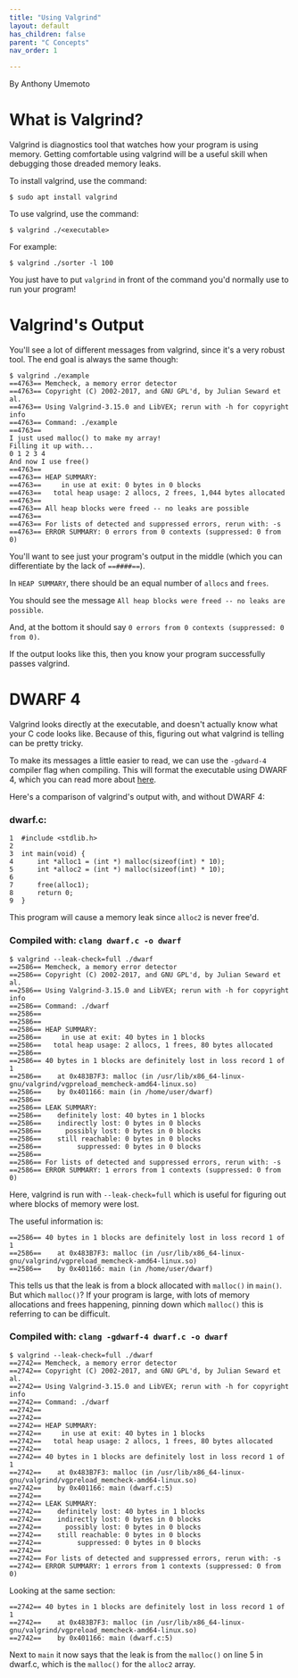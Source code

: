 ```yaml
---
title: "Using Valgrind"
layout: default
has_children: false
parent: "C Concepts"
nav_order: 1

---
```


By Anthony Umemoto

# What is Valgrind?

Valgrind is diagnostics tool that watches how your program is using memory. Getting comfortable using valgrind will be a useful skill when debugging those dreaded memory leaks.

To install valgrind, use the command:
```
$ sudo apt install valgrind
```

To use valgrind, use the command:
```
$ valgrind ./<executable>
```

For example:
```
$ valgrind ./sorter -l 100
```
You just have to put `valgrind` in front of the command you'd normally use to run your program!

# Valgrind's Output

You'll see a lot of different messages from valgrind, since it's a very robust tool. The end goal is always the same though:

```
$ valgrind ./example
==4763== Memcheck, a memory error detector
==4763== Copyright (C) 2002-2017, and GNU GPL'd, by Julian Seward et al.
==4763== Using Valgrind-3.15.0 and LibVEX; rerun with -h for copyright info
==4763== Command: ./example
==4763== 
I just used malloc() to make my array!
Filling it up with...
0 1 2 3 4 
And now I use free()
==4763== 
==4763== HEAP SUMMARY:
==4763==     in use at exit: 0 bytes in 0 blocks
==4763==   total heap usage: 2 allocs, 2 frees, 1,044 bytes allocated
==4763== 
==4763== All heap blocks were freed -- no leaks are possible
==4763== 
==4763== For lists of detected and suppressed errors, rerun with: -s
==4763== ERROR SUMMARY: 0 errors from 0 contexts (suppressed: 0 from 0)
```

You'll want to see just your program's output in the middle (which you can differentiate by the lack of `==####==`). 

In `HEAP SUMMARY`, there should be an equal number of `allocs` and `frees`. 

You should see the message `All heap blocks were freed -- no leaks are possible`. 

And, at the bottom it should say `0 errors from 0 contexts (suppressed: 0 from 0)`.

If the output looks like this, then you know your program successfully passes valgrind.

# DWARF 4

Valgrind looks directly at the executable, and doesn't actually know what your C code looks like. Because of this, figuring out what valgrind is telling can be pretty tricky.

To make its messages a little easier to read, we can use the `-gdward-4` compiler flag when compiling. This will format the executable using DWARF 4, which you can read more about [here](https://dwarfstd.org/dwarf4std.html).

Here's a comparison of valgrind's output with, and without DWARF 4:

### dwarf.c:
```
1  #include <stdlib.h>
2  
3  int main(void) {
4      int *alloc1 = (int *) malloc(sizeof(int) * 10);
5      int *alloc2 = (int *) malloc(sizeof(int) * 10);
6 
7      free(alloc1);
8      return 0;
9  }
```
This program will cause a memory leak since `alloc2` is never free'd.

### Compiled with: `clang dwarf.c -o dwarf`
```
$ valgrind --leak-check=full ./dwarf
==2586== Memcheck, a memory error detector
==2586== Copyright (C) 2002-2017, and GNU GPL'd, by Julian Seward et al.
==2586== Using Valgrind-3.15.0 and LibVEX; rerun with -h for copyright info
==2586== Command: ./dwarf
==2586== 
==2586== 
==2586== HEAP SUMMARY:
==2586==     in use at exit: 40 bytes in 1 blocks
==2586==   total heap usage: 2 allocs, 1 frees, 80 bytes allocated
==2586== 
==2586== 40 bytes in 1 blocks are definitely lost in loss record 1 of 1
==2586==    at 0x483B7F3: malloc (in /usr/lib/x86_64-linux-gnu/valgrind/vgpreload_memcheck-amd64-linux.so)
==2586==    by 0x401166: main (in /home/user/dwarf)
==2586== 
==2586== LEAK SUMMARY:
==2586==    definitely lost: 40 bytes in 1 blocks
==2586==    indirectly lost: 0 bytes in 0 blocks
==2586==      possibly lost: 0 bytes in 0 blocks
==2586==    still reachable: 0 bytes in 0 blocks
==2586==         suppressed: 0 bytes in 0 blocks
==2586== 
==2586== For lists of detected and suppressed errors, rerun with: -s
==2586== ERROR SUMMARY: 1 errors from 1 contexts (suppressed: 0 from 0)
```

Here, valgrind is run with `--leak-check=full` which is useful for figuring out where blocks of memory were lost.

The useful information is:
```
==2586== 40 bytes in 1 blocks are definitely lost in loss record 1 of 1
==2586==    at 0x483B7F3: malloc (in /usr/lib/x86_64-linux-gnu/valgrind/vgpreload_memcheck-amd64-linux.so)
==2586==    by 0x401166: main (in /home/user/dwarf)
```
This tells us that the leak is from a block allocated with `malloc()` in `main()`. But which `malloc()`? If your program is large, with lots of memory allocations and frees happening, pinning down which `malloc()` this is referring to can be difficult.

### Compiled with: `clang -gdwarf-4 dwarf.c -o dwarf`
```
$ valgrind --leak-check=full ./dwarf
==2742== Memcheck, a memory error detector
==2742== Copyright (C) 2002-2017, and GNU GPL'd, by Julian Seward et al.
==2742== Using Valgrind-3.15.0 and LibVEX; rerun with -h for copyright info
==2742== Command: ./dwarf
==2742== 
==2742== 
==2742== HEAP SUMMARY:
==2742==     in use at exit: 40 bytes in 1 blocks
==2742==   total heap usage: 2 allocs, 1 frees, 80 bytes allocated
==2742== 
==2742== 40 bytes in 1 blocks are definitely lost in loss record 1 of 1
==2742==    at 0x483B7F3: malloc (in /usr/lib/x86_64-linux-gnu/valgrind/vgpreload_memcheck-amd64-linux.so)
==2742==    by 0x401166: main (dwarf.c:5)
==2742== 
==2742== LEAK SUMMARY:
==2742==    definitely lost: 40 bytes in 1 blocks
==2742==    indirectly lost: 0 bytes in 0 blocks
==2742==      possibly lost: 0 bytes in 0 blocks
==2742==    still reachable: 0 bytes in 0 blocks
==2742==         suppressed: 0 bytes in 0 blocks
==2742== 
==2742== For lists of detected and suppressed errors, rerun with: -s
==2742== ERROR SUMMARY: 1 errors from 1 contexts (suppressed: 0 from 0)
```

Looking at the same section:
```
==2742== 40 bytes in 1 blocks are definitely lost in loss record 1 of 1
==2742==    at 0x483B7F3: malloc (in /usr/lib/x86_64-linux-gnu/valgrind/vgpreload_memcheck-amd64-linux.so)
==2742==    by 0x401166: main (dwarf.c:5)
```
Next to `main` it now says that the leak is from the `malloc()` on line 5 in dwarf.c, which is the `malloc()` for the `alloc2` array.